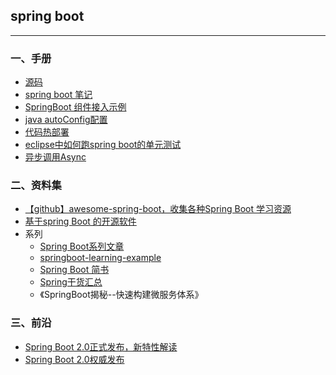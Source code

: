 ## spring boot

---

### 一、手册


* [源码](https://github.com/spring-projects/spring-boot)
* [spring boot 笔记](springboo-note.md)
* [SpringBoot 组件接入示例](https://github.com/aalansehaiyang/SpringBoot-Learning)
* [java autoConfig配置](springboot-javaConfig.md)
* [代码热部署](springboot-hot-reload.md)
* [eclipse中如何跑spring boot的单元测试](springboot-unit.md)
* [异步调用Async](https://blog.csdn.net/v2sking/article/details/72795742)


### 二、资料集

* [【github】awesome-spring-boot，收集各种Spring Boot 学习资源 ](https://github.com/ityouknow/awesome-spring-boot) 
* [基于spring Boot 的开源软件](https://mp.weixin.qq.com/s/iwYVhvNgfi0VTkl2tqMbNw)
* 系列
	* [Spring Boot系列文章](http://www.ityouknow.com/spring-boot)
	* [springboot-learning-example](https://github.com/JeffLi1993/springboot-learning-example)
	* [Spring Boot 简书](http://www.jianshu.com/collection/f0cf6eae1754)
	* [Spring干货汇总](https://mp.weixin.qq.com/s/VFHmOIp-H4lgh4gQE-cj5A)
	* 《SpringBoot揭秘--快速构建微服务体系》

### 三、前沿

* [Spring Boot 2.0正式发布，新特性解读](https://mp.weixin.qq.com/s/lsJU_XFmI3dPpkWndrsAuw)
* [Spring Boot 2.0权威发布](https://mp.weixin.qq.com/s/aSzZYsYux9iRHJOcbpvSWg)